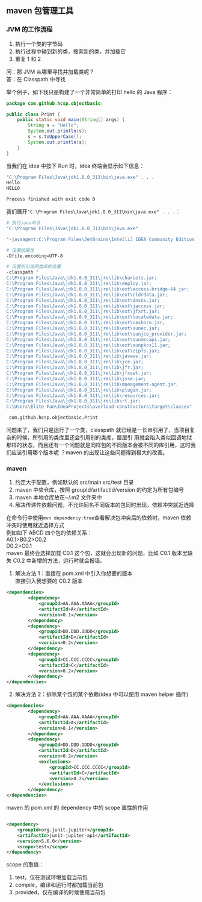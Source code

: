 ## maven 包管理工具

### JVM 的工作流程

1. 执行一个类的字节码
2. 执行过程中碰到新的类，搜索新的类，并加载它
3. 重复 1 和 2

问：那 JVM 从哪里寻找并加载类呢？  
答：在 Classpath 中寻找

举个例子，如下我只是构建了一个非常简单的打印 hello 的 Java 程序：

```java
package com.github.hcsp.objectbasic;

public class Print {
    public static void main(String[] args) {
        String s = "Hello";
        System.out.println(s);
        s = s.toUpperCase();
        System.out.println(s);
    }
}
```

当我们在 idea 中按下 Run 时，idea 终端会显示如下信息：

```bash
"C:\Program Files\Java\jdk1.8.0_311\bin\java.exe" . . .
Hello
HELLO

Process finished with exit code 0
```

我们展开`"C:\Program Files\Java\jdk1.8.0_311\bin\java.exe" . . .`：

```bash
# 执行java命令
"C:\Program Files\Java\jdk1.8.0_311\bin\java.exe"

"-javaagent:C:\Program Files\JetBrains\IntelliJ IDEA Community Edition 2021.2.3\lib\idea_rt.jar=62985:C:\Program Files\JetBrains\IntelliJ IDEA Community Edition 2021.2.3\bin"

# 设置统属性
-Dfile.encoding=UTF-8

# 设置所引用的类库的位置
-classpath "
C:\Program Files\Java\jdk1.8.0_311\jre\lib\charsets.jar;
C:\Program Files\Java\jdk1.8.0_311\jre\lib\deploy.jar;
C:\Program Files\Java\jdk1.8.0_311\jre\lib\ext\access-bridge-64.jar;
C:\Program Files\Java\jdk1.8.0_311\jre\lib\ext\cldrdata.jar;
C:\Program Files\Java\jdk1.8.0_311\jre\lib\ext\dnsns.jar;
C:\Program Files\Java\jdk1.8.0_311\jre\lib\ext\jaccess.jar;
C:\Program Files\Java\jdk1.8.0_311\jre\lib\ext\jfxrt.jar;
C:\Program Files\Java\jdk1.8.0_311\jre\lib\ext\localedata.jar;
C:\Program Files\Java\jdk1.8.0_311\jre\lib\ext\nashorn.jar;
C:\Program Files\Java\jdk1.8.0_311\jre\lib\ext\sunec.jar;
C:\Program Files\Java\jdk1.8.0_311\jre\lib\ext\sunjce_provider.jar;
C:\Program Files\Java\jdk1.8.0_311\jre\lib\ext\sunmscapi.jar;
C:\Program Files\Java\jdk1.8.0_311\jre\lib\ext\sunpkcs11.jar;
C:\Program Files\Java\jdk1.8.0_311\jre\lib\ext\zipfs.jar;
C:\Program Files\Java\jdk1.8.0_311\jre\lib\javaws.jar;
C:\Program Files\Java\jdk1.8.0_311\jre\lib\jce.jar;
C:\Program Files\Java\jdk1.8.0_311\jre\lib\jfr.jar;
C:\Program Files\Java\jdk1.8.0_311\jre\lib\jfxswt.jar;
C:\Program Files\Java\jdk1.8.0_311\jre\lib\jsse.jar;
C:\Program Files\Java\jdk1.8.0_311\jre\lib\management-agent.jar;
C:\Program Files\Java\jdk1.8.0_311\jre\lib\plugin.jar;
C:\Program Files\Java\jdk1.8.0_311\jre\lib\resources.jar;
C:\Program Files\Java\jdk1.8.0_311\jre\lib\rt.jar;
C:\Users\Elite Fan\IdeaProjects\overload-constructors\target\classes"

 com.github.hcsp.objectbasic.Print
```

问题来了，我们只是运行了一个类，classpath 就已经是一长串引用了，当项目复杂的时候，所引用的类库里还会引用别的类库，层层引
用就会陷入类似回调地狱那样的状态，而且还有一个问题就是同样包的不同版本会被不同的库引用，这时我们应该引用哪个版本呢
？maven 的出现让这些问题得到极大的改善。

### maven

1. 约定大于配置，例如默认的 src/main src/test 目录
2. maven 中央仓库，按照 groupId/artifactId/version 的约定为所有包编号
3. maven 本地仓库放在~/.m2 文件夹中
4. 解决传递性依赖问题，不允许同名不同版本的包同时出现，依赖冲突就近选择

在命令行中使用`mvn dependency:tree`查看解决包冲突后的依赖树，maven 依赖冲突时使用就近选择方式  
例如如下 ABCD 四个包的依赖关系：  
A0.1>B0.2>C0.2  
D0.2>C0.1  
maven 最终会选择加载 C0.1 这个包，这就会出现新的问题，比如 C0.1 版本里缺失 C0.2 中新增的方法，运行时就会报错。

1. 解决方法 1：直接在 pom.xml 中引入你想要的版本  
   直接引入我想要的 C0.2 版本

```xml
<dependencies>
        <dependency>
            <groupId>AA.AAA.AAAA</groupId>
            <artifactId>A</artifactId>
            <version>0.1</version>
        </dependency>
        <dependency>
            <groupId>DD.DDD.DDDD</groupId>
            <artifactId>D</artifactId>
            <version>0.2</version>
        </dependency>
        <dependency>
            <groupId>CC.CCC.CCCC</groupId>
            <artifactId>C</artifactId>
            <version>0.2</version>
        </dependency>
</dependencies>
```

2. 解决方法 2：排除某个包的某个依赖(idea 中可以使用 maven helper 插件)

```xml
<dependencies>
        <dependency>
            <groupId>AA.AAA.AAAA</groupId>
            <artifactId>A</artifactId>
            <version>0.1</version>
        </dependency>
        <dependency>
            <groupId>DD.DDD.DDDD</groupId>
            <artifactId>D</artifactId>
            <version>0.2</version>
            <exclusions>
                <groupId>CC.CCC.CCCC</groupId>
                <artifactId>C</artifactId>
                <version>0.2</version>
            </exclusions>
        </dependency>
</dependencies>
```

maven 的 pom.xml 的 dependency 中的 scope 属性的作用

```xml

<dependency>
    <groupId>org.junit.jupiter</groupId>
    <artifactId>junit-jupiter-api</artifactId>
    <version>5.6.0</version>
    <scope>test</scope>
</dependency>
```

scope 的取值：

1. test，仅在测试环境加载当前包
2. compile，编译和运行时都加载当前包
3. provided，仅在编译的时候使用当前包
